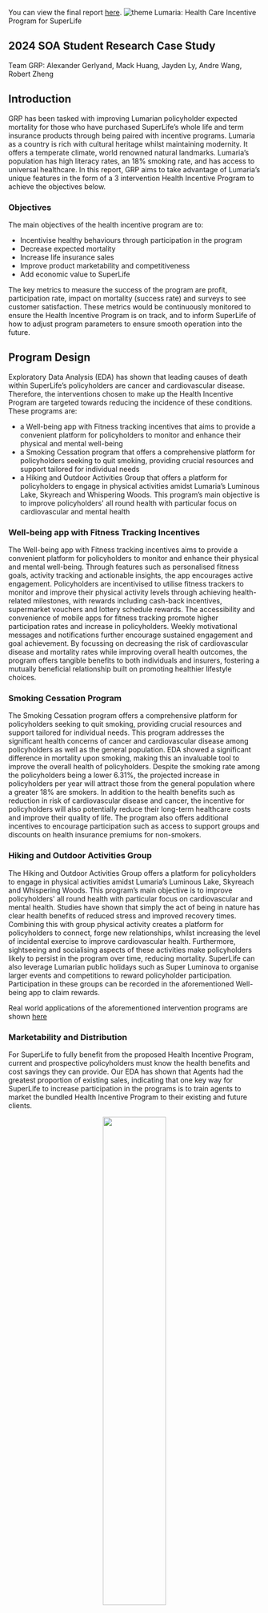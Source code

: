 You can view the final report [here](grp_report.pdf).
![theme](https://github.com/Actuarial-Control-Cycle-T1-2024/group-page-showcase-grp/assets/144538514/8b2c93c5-d6f8-476c-a968-a6282b86ca1a)
 Lumaria: Health Care Incentive Program for SuperLife
## 2024 SOA Student Research Case Study
Team GRP: Alexander Gerlyand, Mack Huang, Jayden Ly, Andre Wang, Robert Zheng

## Introduction

GRP has been tasked with improving Lumarian policyholder expected mortality for those who have purchased SuperLife’s whole life and term insurance products through being paired with incentive programs. Lumaria as a country is rich with cultural heritage whilst maintaining modernity. It offers a temperate climate, world renowned natural landmarks. Lumaria’s population has high literacy rates, an 18% smoking rate, and has access to universal healthcare. In this report, GRP aims to take advantage of Lumaria’s unique features in the form of a 3 intervention Health Incentive Program to achieve the objectives below.

### Objectives

The main objectives of the health incentive program are to:
- Incentivise healthy behaviours through participation in the program
- Decrease expected mortality
- Increase life insurance sales
- Improve product marketability and competitiveness
- Add economic value to SuperLife

The key metrics to measure the success of the program are profit, participation rate, impact on mortality (success rate) and surveys to see customer satisfaction. These metrics would be continuously monitored to ensure the Health Incentive Program is on track, and to inform SuperLife of how to adjust program parameters to ensure smooth operation into the future.

## Program Design

Exploratory Data Analysis (EDA) has shown that leading causes of death within SuperLife’s policyholders are cancer and cardiovascular disease. Therefore, the interventions chosen to make up the Health Incentive Program are targeted towards reducing the incidence of these conditions. These programs are:

- a Well-being app with Fitness tracking incentives that aims to provide a convenient platform for policyholders to monitor and enhance their physical and mental well-being
- a Smoking Cessation program that offers a comprehensive platform for policyholders seeking to quit smoking, providing crucial resources and support tailored for individual needs
- a Hiking and Outdoor Activities Group that offers a platform for policyholders to engage in physical activities amidst Lumaria’s Luminous Lake, Skyreach and Whispering Woods. This program’s main objective is to improve policyholders' all round health with particular focus on cardiovascular and mental health

### Well-being app with Fitness Tracking Incentives
The Well-being app with Fitness tracking incentives aims to provide a convenient platform for policyholders to monitor and enhance their physical and mental well-being. Through features such as personalised fitness goals, activity tracking and actionable insights, the app encourages active engagement. Policyholders are incentivised to utilise fitness trackers to monitor and improve their physical activity levels through achieving health-related milestones, with rewards including cash-back incentives, supermarket vouchers and lottery schedule rewards. The accessibility and convenience of mobile apps for fitness tracking promote higher participation rates and increase in policyholders. Weekly motivational messages and notifications further encourage sustained engagement and goal achievement. By focussing on decreasing the risk of cardiovascular disease and mortality rates while improving overall health outcomes, the program offers tangible benefits to both individuals and insurers, fostering a mutually beneficial relationship built on promoting healthier lifestyle choices.

### Smoking Cessation Program
The Smoking Cessation program offers a comprehensive platform for policyholders seeking to quit smoking, providing crucial resources and support tailored for individual needs. This program addresses the significant health concerns of cancer and cardiovascular disease among policyholders as well as the general population. EDA showed a significant difference in mortality upon smoking, making this an invaluable tool to improve the overall health of policyholders. Despite the smoking rate among the policyholders being a lower 6.31%, the projected increase in policyholders per year will attract those from the general population where a greater 18% are smokers. In addition to the health benefits such as reduction in risk of cardiovascular disease and cancer, the incentive for policyholders will also potentially reduce their long-term healthcare costs and improve their quality of life. The program also offers additional incentives to encourage participation such as access to support groups and discounts on health insurance premiums for non-smokers.

### Hiking and Outdoor Activities Group
The Hiking and Outdoor Activities Group offers a platform for policyholders to engage in physical activities amidst Lumaria’s Luminous Lake, Skyreach and Whispering Woods. This program’s main objective is to improve policyholders' all round health with particular focus on cardiovascular and mental health. Studies have shown that simply the act of being in nature has clear health benefits of reduced stress and improved recovery times. Combining this with group physical activity creates a platform for policyholders to connect, forge new relationships, whilst increasing the level of incidental exercise to improve cardiovascular health. Furthermore, sightseeing and socialising aspects of these activities make policyholders likely to persist in the program over time, reducing mortality. SuperLife can also leverage Lumarian public holidays such as Super Luminova to organise larger events and competitions to reward policyholder participation. Participation in these groups can be recorded in the aforementioned Well-being app to claim rewards.

Real world applications of the aforementioned intervention programs are shown [here](Intervention_Applications.md)

### Marketability and Distribution
For SuperLife to fully benefit from the proposed Health Incentive Program, current and prospective policyholders must know the health benefits and cost savings they can provide. Our EDA has shown that Agents had the greatest proportion of existing sales, indicating that one key way for SuperLife to increase participation in the programs is to train agents to market the bundled Health Incentive Program to their existing and future clients. 

<p align="center"><img src='distribution_channels.png' width='50%'></p>

However, international trends show a shift towards increased online interaction with consumers. Google reported that mobile queries containing “insurance near me” grew over 100% in the period 2017-19. A report from SageFrog Marketing Group also showed that 89% of consumers searched the internet for reviews before commencing any action. It is therefore evident that the Marketing department’s resources should be invested into creating a transparent online presence, exhibiting SuperLife’s commitment to improving policyholder and community health.

As a conclusion, SuperLife should start making a transition to creating a stronger online presence in the long term, as shifting consumer paradigms mean SuperLife must accommodate increased online interaction. However, to cater for the current climate where life insurance consumers prefer speaking to live agents, training agents to effectively communicate and promote the bundled programs is most appropriate.

## Exploratory Data Analysis
Lengthy EDA was conducted. Members investigated answers to many questions using the data, such as: 
- What current distribution channels have been successful for the company?
- What has the total payout been so far?
- Is the mortality of smokers different to non-smokers?
- How are urban and rural policyholders distributed between underwriting classes?
- Are rural policyholders different in lifespan to urban policyholders?

Scripts used to explore data can be viewed [here](eda).

## Data limitations
### Limited data
There were significantly fewer instances of certain policyholders, which would lead to higher standard error of mortality estimates.
### Homogeneity 
The lack of discernible patterns within the dataset with respect to underwriting class and regions would complicate the task of identifying and engineering relevant features.
### Economics data
Inflation, overnight interest and spot rates are provided annually from 1962 to 2023. Limited data would lead to restrictions on the accuracy of projections.
### Multiple States Transition Data
Mortality statistics can be derived for smokers and non smokers from the policy in force data set. However, it doesn’t provide information or have a separate state for ex-smokers. Collecting data on smokers to quit smoking would help better quantify the mortality savings of our smoking cessation program.

## Pricing
### Decrements Modelling
- Lapse rates for each year of the 20 year level term (T20) insurance policy were calculated using the internal policies in-force data set.
- Using Kaplan Meier’s method, crude estimates of mortality rates were obtained for categories of policy holders based on smoker and underwriting status and were graduated with reference to the 2010 Lumerian Life Table for the general population
<p align="center"><img src='lapse_rates.jpeg' width='60%'></p> 
<p align="center"><img src='mortality_rates.jpeg' width='100%'></p>
  
### Economic rates modelling
- The investment growth rate was assumed to be the risk free 1 year spot rate and the risk discount rate was assumed to be the overnight rate plus a 5% risk loading
- Overnight interest rates and 1 year spot rates were projected for the next 20 years using double exponential smoothing for pricing of T20 policies. Sensitivity testing varied the interest rate within the 30% CI interval of interest rate predictions. 
- For SPWL policies, interest rates were assumed to be constant in the long term and we tested different levels between the historical extremes. 
<p align="center"><img src='overnight_rates.jpeg' width='60%'></p>

### Policyholder projections
- Future policies counts were projected by age, underwriting class, face amount, and smoker status.
- After finding that the number of newly issued policies to each underwriting class and smoker status followed a visibly linear trend, simple linear regressions were used on different types of policyholder to predict future counts.
- The linearity assumption was based on linear historical data, and holds intuitive validity as policyholder count would be expected to consist of both population and economic growth.

### Premium pricing
- Profit was calculated on a per-policy basis by first calculating zero-profit net premiums for policies issued in different years to individuals of different smoking status, underwriting class, and age using the equivalence principle.
- Zero-profit premiums were then increased by a loading dependent on the underwriting class to create profitable premiums. The loadings were computed based on the volatility of crude mortality estimates qx using the sum of squares of standardised residuals
- An estimate of initial expense as well as ongoing expenses were based on research on other life insurance companies’ cash flows.
- Premiums were calculated for each issue age band (26-35, 36-45, 46-50, 51-55, 56-65). Issue age bands were chosen so that there was an approximately equal number of observations in each bin. More bins were required towards higher ages due to the steep increase in mortality after age 60, and higher risk groups should be separately charged appropriate premiums to mitigate a possible inequitable access risk. 
- Aggregate profits on the last twenty years were estimated using before and after intervention, using a reduction in mortality after intervention computed on given mortality reduction bounds of 4.94% and 9.76%. The impact of the smoking cessation program was modelled across the entire range of cessation proportions, and mortality of lapsed smokers was estimated as the average of smokers and nonsmokers according to our assumption. Initial expenses were increased with the introduction of interventions based on given costs and research (Program). Smoker policies incurred expenses associated with the smoking cessation program.
- The aggregate profit was calculated by holding the premium constant with reduced mortalities and higher expenses across the current count of policyholders.
- Aggregate future profits were again calculated by considering the reduction in mortality and the increase in expense. Below is our central estimate for future profits with and without the interventions.
![central_profit_proj](central_profit_proj.png)

## Sensitivity Analysis
- Due to a lack of understanding of SuperLife’s expense structure, and external impacts listed in the Risk and Risk Mitigation Considerations section, a set of three estimates of expenses were used to calculate profits of SuperLife, representing the optimistic, pessimistic, and central estimates.
- The impact of each intervention on mortality had a degree of uncertainty and thus the upper and lower bounds of the impact were considered.
- Due to reinvestment risk, three scenarios of interest rates were also used.
- In mitigating model risk with regards to predictions on customer growth, lower and upper confidence bounds of 95% were further considered.
- A range of estimated change in profits were calculated on intervention impacts if the intervention were introduced twenty years ago, with a figure of 15% increase in profit assuming the pessimistic expenses scenario. 
![sensitivity](sensitivity.png)
- The projections highlight that the intervention should outperform sales without the intervention.
- In the most pessimistic scenario, the expected cumulative profits in 2028, 2033 and 2043 are 203.97%, 208.03%, and 170.64% more than the corresponding profit without intervention in that scenario.
- In the most optimistic scenario, the expected cumulative profits in 2028, 2033 and 2043 are 247.25%, 248.47%, and 206.95% more than the corresponding profit without intervention in that scenario.
- An unfavourable scenario we investigated was the exclusive underwriting of 20 year term policies to 35 year old smokers with a zero cessation rate, in which we observed an annual drop in profits of 9.16% due to the largely increased expenses.

## Assumptions

| Assumption                              | Rationale and Analysis                                                                                                   |
|-----------------------------------------|-------------------------------------------------------------------------------------------------------------------------|
| Conservative investment growth rate     | Conservative investment growth rate assumed to be equal to the risk-free 1 year spot rate.                             |
| Prevalent decrements for T20 and SPWL  | Assume that the only decrements for term policies are withdrawal and deaths. For single premium policies, only decrement is death. |
| Lapse rates                             | Lapse rates are constant for the duration of the policy. This was supported by our lapse rates estimates from the in force dataset. |
| Mortality curves of Lumarians           | The shape of the mortality curves of Superlife’s insured policyholders should follow that of the general population in 2010 provided by Superlife. Assume the mortality curves of different subsets of insured policy holders can be obtained by a linear transformation of the provided mortality curve. |
| Commissions and expenses                | Payment of commissions and expenses over time could be appropriately based on figures from existing insurance companies. |
| Independence of intervention effect     | The impacts of each intervention program were independent of each other, to ease calculations. Their impact was also assumed to be the same per policyholder, despite the possibility that specific individuals would benefit more from the intervention. |
| The mortality of lapsed smokers         | The mortality of lapsed smokers lies between the mortality of smokers and nonsmokers. |
| Exchange to USD                         | Assume the exchange rate from Lumarian Crowns to USD is pegged at a single rate. All calculations were made in USD at this pegged exchange rate. |
| Participation rate                      | The participation rate is a function of benefits provided by the intervention. |
| Youngest Age                            | The youngest age of a person purchasing insurance was 26.  |

## Risk and Risk Mitigation Considerations

| Qualitative Risk                                                   | Mitigation  |
|--------------------------------------------------------|----------------------------------------------------------------------------------------------------|
| Reinvestment risk related to investments into fixed income securities which are susceptible to interest rate fluctuations 	| Test the effects of adverse interest fluctuations on discounted profits. Hedge against decreasing long-term interest rates by buying interest rate options
| Economic forecasts risk 	| Future forecasted rates of inflation and interest rates do not reflect true movements in variables impacting accuracy of the model
| Expense risk relating to maintenance of incentives programs 	| Conducting cost-benefit analysis to evaluate effectiveness of different incentives programs, cost-plus process to ensure profits are maintained
| Cost overrun risk where project costs deviate from actual experience 	| Establish contingency funds to address unexpected program costs and fluctuations in expenses.
| Low participation rates in incentive programs - expected mortality and economics benefits will not be realised 	| Implement increased targeted market campaigns focusing on the distribution channels and educational initiatives to promote program awareness and encourage participation among policyholders.
| Pandemic Risk: a pandemic may present an adverse change to the mortality of Lumarians 	| Sensitivity testing for extreme increases in mortality rate caused by pandemic

![Risk Matrix](risk-matrix.png)

| Qualitative Risk                                                   | Mitigation  |
|--------------------------------------------------------|----------------------------------------------------------------------------------------------------|
| Regulatory changes | Compliance monitoring to stay informed about regulatory changes and ensure compliance with laws and regulations.
| Negative Public Perception risk: If the program is perceived as exploiting users for their personal data or promoting unattainable body image standards.| Being transparent about privacy policies and data usage. Emphasis on the program being to promote healthier lifestyles rather than a focus on physical appearance. 
| Inequitable access risk: Socioeconomic factors may affect accessibility of programs to certain subsections of the population. | Implementing outreach programs and potential subsidies to make programs more accessible for everybody. Apps would have better UI and UX to accommodate for people who are less technologically literate.

## Conclusion and Recommendations
The potential for SuperLife’s growth and development in Lumaria’s health through our proposed Well-being app, smoking cessation and hiking groups is significant. By investing in these proactive measures, SuperLife stands to realise reduced healthcare costs, fewer insurance claims, and enhanced customer satisfaction, creating shared value within Lumaria. 

To increase the likelihood of success in the future, regular maintenance must be implemented on the program design. Constant monitoring of key metrics of profit, policyholder mortality, customer satisfaction and participation rates will allow SuperLife to complete the actuarial control cycle, continually adjusting project parameters to cater for the ever-changing economic and consumer environment in which the company operates.

